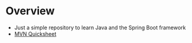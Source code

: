 # Overview

* Just a simple repository to learn Java and the Spring Boot framework 
* [MVN Quicksheet](./hints.md)

